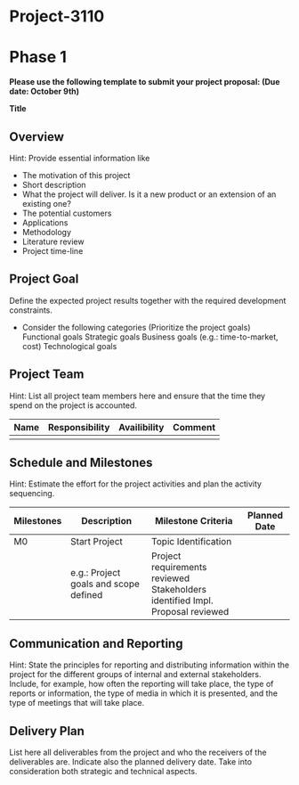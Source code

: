 # Project-3110



# Phase 1
**Please use the following template to submit your project proposal: (Due date: October 9th)**

**Title**

## Overview
Hint: Provide essential information like

- The motivation of this project 
- Short description 
- What the project will deliver. Is it a new product or an extension of an existing one? 
- The potential customers 
- Applications 
- Methodology 
- Literature review 
- Project time-line 

## Project Goal
Define the expected project results together with the required development constraints.

- Consider the following categories (Prioritize the project goals)
  Functional goals
  Strategic goals
  Business goals (e.g.: time-to-market, cost)
  Technological goals

## Project Team
Hint: List all project team members here and ensure that the time they spend on the project is accounted.

| Name | Responsibility | Availibility | Comment |
| ---- | -------------- | ------------ | ------- |
|      |                |              |         |

## Schedule and Milestones
Hint: Estimate the effort for the project activities and plan the activity sequencing.

| **Milestones** | **Description**                       | **Milestone Criteria**                                       | **Planned Date** |
| -------------- | ------------------------------------- | ------------------------------------------------------------ | ---------------- |
| M0             | Start Project                         | Topic Identification                                         | <yyyy-mm-dd>     |
|                | e.g.: Project goals and scope defined | Project requirements reviewed  <br />Stakeholders identified Impl. Proposal reviewed | <yyyy-mm-dd>     |

## Communication and Reporting
Hint: State the principles for reporting and distributing information within the project for the different groups of internal and external stakeholders. Include, for example, how often the reporting will take place, the type of reports or information, the type of media in which it is presented, and the type of meetings that will take place.

## Delivery Plan

List here all deliverables from the project and who the receivers of the deliverables are. Indicate also the planned delivery date. Take into consideration both strategic and technical aspects.
